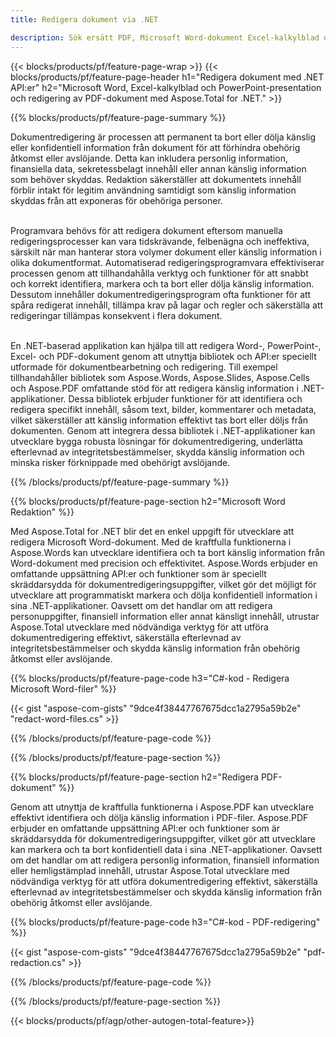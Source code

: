 ```yaml
---
title: Redigera dokument via .NET 

description: Sök ersätt PDF, Microsoft Word-dokument Excel-kalkylblad och PowerPoint-presentationer data via .NET-applikation. C#-kod listad
---
```


{{< blocks/products/pf/feature-page-wrap >}}
{{< blocks/products/pf/feature-page-header h1="Redigera dokument med .NET API:er" h2="Microsoft Word, Excel-kalkylblad och PowerPoint-presentation och redigering av PDF-dokument med Aspose.Total for .NET." >}}

{{% blocks/products/pf/feature-page-summary %}}

Dokumentredigering är processen att permanent ta bort eller dölja känslig eller konfidentiell information från dokument för att förhindra obehörig åtkomst eller avslöjande. Detta kan inkludera personlig information, finansiella data, sekretessbelagt innehåll eller annan känslig information som behöver skyddas. Redaktion säkerställer att dokumentets innehåll förblir intakt för legitim användning samtidigt som känslig information skyddas från att exponeras för obehöriga personer. <br /><br />

Programvara behövs för att redigera dokument eftersom manuella redigeringsprocesser kan vara tidskrävande, felbenägna och ineffektiva, särskilt när man hanterar stora volymer dokument eller känslig information i olika dokumentformat. Automatiserad redigeringsprogramvara effektiviserar processen genom att tillhandahålla verktyg och funktioner för att snabbt och korrekt identifiera, markera och ta bort eller dölja känslig information. Dessutom innehåller dokumentredigeringsprogram ofta funktioner för att spåra redigerat innehåll, tillämpa krav på lagar och regler och säkerställa att redigeringar tillämpas konsekvent i flera dokument.<br /><br />

En .NET-baserad applikation kan hjälpa till att redigera Word-, PowerPoint-, Excel- och PDF-dokument genom att utnyttja bibliotek och API:er speciellt utformade för dokumentbearbetning och redigering. Till exempel tillhandahåller bibliotek som Aspose.Words, Aspose.Slides, Aspose.Cells och Aspose.PDF omfattande stöd för att redigera känslig information i .NET-applikationer. Dessa bibliotek erbjuder funktioner för att identifiera och redigera specifikt innehåll, såsom text, bilder, kommentarer och metadata, vilket säkerställer att känslig information effektivt tas bort eller döljs från dokumenten. Genom att integrera dessa bibliotek i .NET-applikationer kan utvecklare bygga robusta lösningar för dokumentredigering, underlätta efterlevnad av integritetsbestämmelser, skydda känslig information och minska risker förknippade med obehörigt avslöjande.


{{% /blocks/products/pf/feature-page-summary  %}}

{{% blocks/products/pf/feature-page-section  h2="Microsoft Word Redaktion" %}}

Med Aspose.Total for .NET blir det en enkel uppgift för utvecklare att redigera Microsoft Word-dokument. Med de kraftfulla funktionerna i Aspose.Words kan utvecklare identifiera och ta bort känslig information från Word-dokument med precision och effektivitet. Aspose.Words erbjuder en omfattande uppsättning API:er och funktioner som är speciellt skräddarsydda för dokumentredigeringsuppgifter, vilket gör det möjligt för utvecklare att programmatiskt markera och dölja konfidentiell information i sina .NET-applikationer. Oavsett om det handlar om att redigera personuppgifter, finansiell information eller annat känsligt innehåll, utrustar Aspose.Total utvecklare med nödvändiga verktyg för att utföra dokumentredigering effektivt, säkerställa efterlevnad av integritetsbestämmelser och skydda känslig information från obehörig åtkomst eller avslöjande.

{{% blocks/products/pf/feature-page-code h3="C#-kod - Redigera Microsoft Word-filer" %}}

{{< gist "aspose-com-gists" "9dce4f38447767675dcc1a2795a59b2e" "redact-word-files.cs" >}}

{{% /blocks/products/pf/feature-page-code  %}}

{{% /blocks/products/pf/feature-page-section %}}

{{% blocks/products/pf/feature-page-section  h2="Redigera PDF-dokument" %}}

Genom att utnyttja de kraftfulla funktionerna i Aspose.PDF kan utvecklare effektivt identifiera och dölja känslig information i PDF-filer. Aspose.PDF erbjuder en omfattande uppsättning API:er och funktioner som är skräddarsydda för dokumentredigeringsuppgifter, vilket gör att utvecklare kan markera och ta bort konfidentiell data i sina .NET-applikationer. Oavsett om det handlar om att redigera personlig information, finansiell information eller hemligstämplad innehåll, utrustar Aspose.Total utvecklare med nödvändiga verktyg för att utföra dokumentredigering effektivt, säkerställa efterlevnad av integritetsbestämmelser och skydda känslig information från obehörig åtkomst eller avslöjande.

{{% blocks/products/pf/feature-page-code h3="C#-kod - PDF-redigering" %}}

{{< gist "aspose-com-gists" "9dce4f38447767675dcc1a2795a59b2e" "pdf-redaction.cs" >}}

{{% /blocks/products/pf/feature-page-code  %}}

{{% /blocks/products/pf/feature-page-section %}}

{{< blocks/products/pf/agp/other-autogen-total-feature>}}